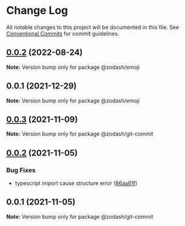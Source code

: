 # Change Log

All notable changes to this project will be documented in this file.
See [Conventional Commits](https://conventionalcommits.org) for commit guidelines.

## [0.0.2](https://github.com/zcorky/zodash/compare/@zodash/emoji@0.0.1...@zodash/emoji@0.0.2) (2022-08-24)

**Note:** Version bump only for package @zodash/emoji





## 0.0.1 (2021-12-29)

**Note:** Version bump only for package @zodash/emoji





## [0.0.3](https://github.com/zcorky/zodash/compare/@zodash/git-commit@0.0.2...@zodash/git-commit@0.0.3) (2021-11-09)

**Note:** Version bump only for package @zodash/git-commit

## [0.0.2](https://github.com/zcorky/zodash/compare/@zodash/git-commit@0.0.1...@zodash/git-commit@0.0.2) (2021-11-05)

### Bug Fixes

- typescript import cause structure error ([86aa61f](https://github.com/zcorky/zodash/commit/86aa61fdf74f10a5c1cc98b17a6f1151f029da15))

## 0.0.1 (2021-11-05)

**Note:** Version bump only for package @zodash/git-commit
